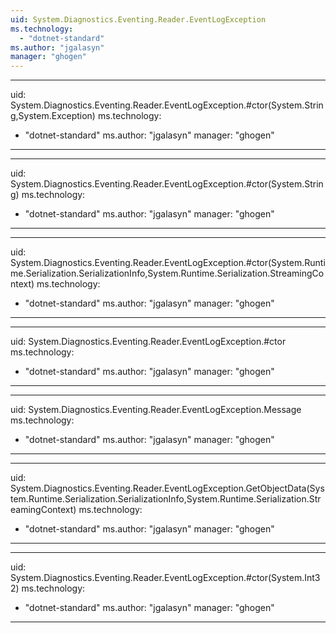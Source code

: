 ```yaml
---
uid: System.Diagnostics.Eventing.Reader.EventLogException
ms.technology: 
  - "dotnet-standard"
ms.author: "jgalasyn"
manager: "ghogen"
---
```


---
uid: System.Diagnostics.Eventing.Reader.EventLogException.#ctor(System.String,System.Exception)
ms.technology: 
  - "dotnet-standard"
ms.author: "jgalasyn"
manager: "ghogen"
---

---
uid: System.Diagnostics.Eventing.Reader.EventLogException.#ctor(System.String)
ms.technology: 
  - "dotnet-standard"
ms.author: "jgalasyn"
manager: "ghogen"
---

---
uid: System.Diagnostics.Eventing.Reader.EventLogException.#ctor(System.Runtime.Serialization.SerializationInfo,System.Runtime.Serialization.StreamingContext)
ms.technology: 
  - "dotnet-standard"
ms.author: "jgalasyn"
manager: "ghogen"
---

---
uid: System.Diagnostics.Eventing.Reader.EventLogException.#ctor
ms.technology: 
  - "dotnet-standard"
ms.author: "jgalasyn"
manager: "ghogen"
---

---
uid: System.Diagnostics.Eventing.Reader.EventLogException.Message
ms.technology: 
  - "dotnet-standard"
ms.author: "jgalasyn"
manager: "ghogen"
---

---
uid: System.Diagnostics.Eventing.Reader.EventLogException.GetObjectData(System.Runtime.Serialization.SerializationInfo,System.Runtime.Serialization.StreamingContext)
ms.technology: 
  - "dotnet-standard"
ms.author: "jgalasyn"
manager: "ghogen"
---

---
uid: System.Diagnostics.Eventing.Reader.EventLogException.#ctor(System.Int32)
ms.technology: 
  - "dotnet-standard"
ms.author: "jgalasyn"
manager: "ghogen"
---
